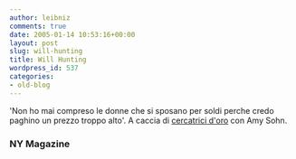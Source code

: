 ```yaml
---
author: leibniz
comments: true
date: 2005-01-14 10:53:16+00:00
layout: post
slug: will-hunting
title: Will Hunting
wordpress_id: 537
categories:
- old-blog
---
```


'Non ho mai compreso le donne che si sposano per soldi perche credo paghino un prezzo troppo alto'. A caccia di [cercatrici d'oro](http://www.newyorkmetro.com/nymetro/nightlife/sex/columns/mating/10838/index.html) con Amy Sohn.




### NY Magazine
